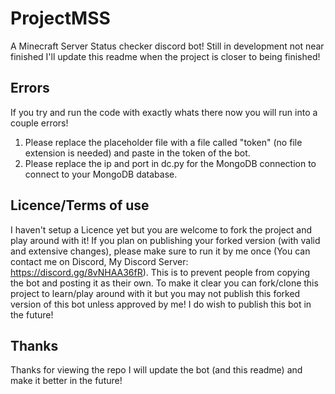 # ProjectMSS
A Minecraft Server Status checker discord bot! Still in development not near finished I'll update this readme when the project is closer to being finished!
## Errors
If you try and run the code with exactly whats there now you will run into a couple errors!
1. Please replace the placeholder file with a file called "token" (no file extension is needed) and paste in the token of the bot.
2. Please replace the ip and port in dc.py for the MongoDB connection to connect to your MongoDB database.
## Licence/Terms of use
I haven't setup a Licence yet but you are welcome to fork the project and play around with it! If you plan on publishing your forked version (with valid and extensive changes), please make sure to run it by me once (You can contact me on Discord, My Discord Server: https://discord.gg/8vNHAA36fR). This is to prevent people from copying the bot and posting it as their own. To make it clear you can fork/clone this project to learn/play around with it but you may not publish this forked version of this bot unless approved by me!
I do wish to publish this bot in the future!
## Thanks
Thanks for viewing the repo I will update the bot (and this readme) and make it better in the future!
